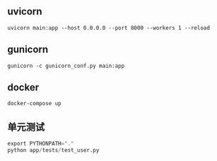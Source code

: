 ## uvicorn

```
uvicorn main:app --host 0.0.0.0 --port 8000 --workers 1 --reload
```

## gunicorn

```
gunicorn -c gunicorn_conf.py main:app
```

## docker

```
docker-compose up
```

## 单元测试

```python
export PYTHONPATH="."
python app/tests/test_user.py
```
